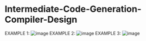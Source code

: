 # Intermediate-Code-Generation-Compiler-Design
EXAMPLE 1: ![image](https://github.com/sushrutwagh/Intermediate-Code-Generation-Compiler-Design/assets/116937494/0cf20c9d-9ffe-432f-9289-50ae2a50011d)
EXAMPLE 2: ![image](https://github.com/sushrutwagh/Intermediate-Code-Generation-Compiler-Design/assets/116937494/32426dbc-c704-4426-b75a-68557b0aa4d8)
EXAMPLE 3: ![image](https://github.com/sushrutwagh/Intermediate-Code-Generation-Compiler-Design/assets/116937494/b44e3ecb-d35b-4abd-ab12-fedf53435edf)
